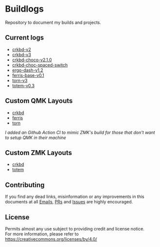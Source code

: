 # Buildlogs
Repository to document my builds and projects.

## Current logs
- [crkbd-v2](crkbd-v2.md)
- [crkbd-v3](crkbd-v3.md)
- [crkbd-choco-v2.1.0](crkbd-choco-v2.1.0.md)
- [crkbd-choc-spaced-switch](crkbd-choc-spaced-switch.md)
- [ergo-dash-v1.2](ergo-dash-v1.2.md)
- [ferris-base-v0.1](ferris-base-v0.1.md)
- [torn-v3](torn-v3.md)
- [totem-v0.3](totem-v0.3.md)

## Custom QMK Layouts
- [crkbd](https://github.com/rafaeldelboni/alphadel-crkbd-keymap)
- [ferris](https://github.com/rafaeldelboni/alphadel-ferris-keymap)
- [torn](https://github.com/rafaeldelboni/alphadel-torn-keymap)

_I added an Github Action CI to mimic ZMK's build for those that don't want to setup QMK in their machine_

## Custom ZMK Layouts
- [crkbd](https://github.com/rafaeldelboni/zmk-choc-corne)
- [totem](https://github.com/rafaeldelboni/zmk-totem)

## Contributing
If you find any dead links, misinformation or any improvements in this documents at all [Emails](https://github.com/rafaeldelboni), [PRs](https://github.com/rafaeldelboni/buildlogs/pulls) and [Issues](https://github.com/rafaeldelboni/buildlogs/issues) are highly encouraged.

## License

Permits almost any use subject to providing credit and license notice.  
For more information, please refer to https://creativecommons.org/licenses/by/4.0/
